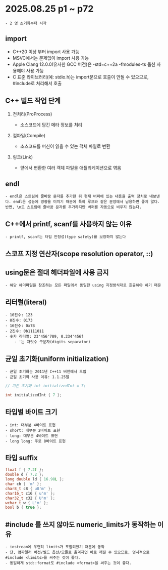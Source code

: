 # 2025.08.25 p1 ~ p72
    - 2 영 초기화부터 시작

## import <iostream>
- C++20 이상 부터 import 사용 가능
- MSVC에서는 문제없이 import 사용 가능
- Apple Clang 12.0.0(유사한 GCC 버전)은 -std=c++2a -fmodules-ts 옵션 사용해야 사용 가능
- C 표준 라이브러리(예: stdio.h)는 import문으로 호출이 안될 수 있으므로, #include로 처리해서 호출

## C++ 빌드 작업 단계
1) 전처리(ProProcess)
    - 소스코드에 담긴 메타 정보를 처리

2) 컴파일(Compile)
    - 소스코드를 머신이 읽을 수 있는 객체 파일로 변환

3) 링크(Link)
    - 앞에서 변환한 여러 객체 파일을 애플리케이션으로 엮음

## endl
    - endl은 스트림에 줄바꿈 문자를 추가한 뒤 현재 버퍼에 있는 내용을 출력 장치로 내보낸다. endl은 성능에 영향을 미치기 때문에 특히 루프와 같은 문장에서 남용하면 좋지 않다. 반면, \n도 스트림에 줄바꿈 문자를 추가하지만 버퍼를 자동으로 비우지 않는다.

## C++에서 printf, scanf를 사용하지 않는 이유
    - printf, scanf는 타입 안정성(type safety)를 보장하지 않는다

## 스코프 지정 연산자(scope resolution operator, ::)

## using문은 절대 헤더파일에 사용 금지
    - 해당 헤더파일을 참조하는 모든 파일에서 동일한 using 지정방식대로 호출해야 하기 때문

## 리터럴(literal)
    - 10진수: 123
    - 8진수: 0173
    - 16진수: 0x7B
    - 2진수: 0b1111011
    - 숫자 리터럴: 23'456'789, 0.234'456f
        - '는 자릿수 구분자(digits separator)

## 균일 초기화(uniform initialization)
    - 균일 초기화는 2011년 C++11 버전에서 도입
    - 균일 초기화 사용 이유: 1.1.25절

```cpp
// 기존 초기화 int initializedInt = 7;

int initializedInt { 7 };
```


## 타입별 바이트 크기
    - int: 대부분 4바이트 표현
    - short: 대부분 2바이트 표현
    - long: 대부분 4바이트 표현
    - long long: 주로 8바이트 표현

## 타입 suffix

```cpp
float f { 7.2f };
double d { 7.2 };
long double ld { 16.98L };
char ch { 'm' };
char8_t c8 { u8'm' };
char16_t c16 { u'm' };
char32_t c32 { U'm' };
wchar_t w { L'm' };
bool b { true };
```

## #include <limits>를 쓰지 않아도 numeric_limits<int>가 동작하는 이유
    - iostream에 우연히 limits가 포함되었기 때문에 동작
    - 단, 컴파일러 버전/빌드 옵션/모듈로 옮겨지면 바로 깨질 수 있으므로, 명시적으로 #include <limits>를 써주는 것이 좋다. 
    - 동일하게 std::format도 #include <format>을 써주는 것이 좋다. 
